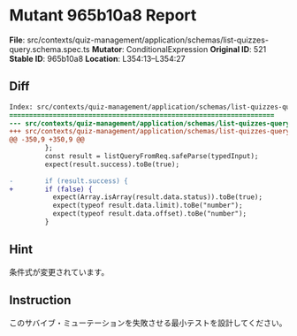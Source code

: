 # Mutant 965b10a8 Report

**File**: src/contexts/quiz-management/application/schemas/list-quizzes-query.schema.spec.ts
**Mutator**: ConditionalExpression
**Original ID**: 521
**Stable ID**: 965b10a8
**Location**: L354:13–L354:27

## Diff

```diff
Index: src/contexts/quiz-management/application/schemas/list-quizzes-query.schema.spec.ts
===================================================================
--- src/contexts/quiz-management/application/schemas/list-quizzes-query.schema.spec.ts	original
+++ src/contexts/quiz-management/application/schemas/list-quizzes-query.schema.spec.ts	mutated #521
@@ -350,9 +350,9 @@
         };
         const result = listQueryFromReq.safeParse(typedInput);
         expect(result.success).toBe(true);
 
-        if (result.success) {
+        if (false) {
           expect(Array.isArray(result.data.status)).toBe(true);
           expect(typeof result.data.limit).toBe("number");
           expect(typeof result.data.offset).toBe("number");
         }
```

## Hint

条件式が変更されています。

## Instruction

このサバイブ・ミューテーションを失敗させる最小テストを設計してください。
